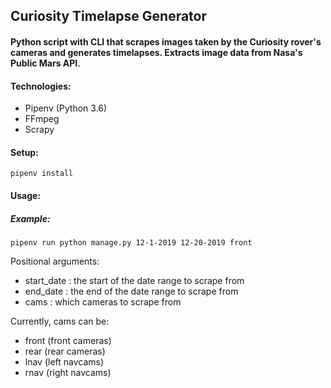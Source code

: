 ## Curiosity Timelapse Generator
#### Python script with CLI that scrapes images taken by the Curiosity rover's cameras and generates timelapses. Extracts image data from Nasa's Public Mars API.

#### Technologies:
- Pipenv (Python 3.6)
- FFmpeg
- Scrapy

#### Setup:
`
pipenv install
`
#### Usage:
##### Example:
`
pipenv run python manage.py 12-1-2019 12-20-2019 front
`

Positional arguments:
  - start_date : the start of the date range to scrape from
  - end_date : the end of the date range to scrape from
  - cams : which cameras to scrape from

Currently, cams can be:
 - front (front cameras)
 - rear (rear cameras)
 - lnav (left navcams)
 - rnav (right navcams)
